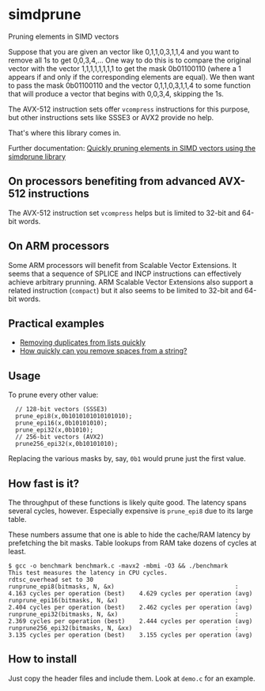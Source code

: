 # simdprune
Pruning elements in SIMD vectors

Suppose that you are given an vector like 0,1,1,0,3,1,1,4 and you want to remove
all 1s to get 0,0,3,4,... One way to do this is to compare the original vector
with the  vector  1,1,1,1,1,1,1,1 to get the mask 0b01100110 (where a 1 appears if and only if the corresponding elements are equal). We then want to
pass the mask 0b01100110 and the vector 0,1,1,0,3,1,1,4 to some function that
will produce a vector that begins with 0,0,3,4, skipping the 1s.


The AVX-512 instruction sets offer ``vcompress`` instructions for this purpose, but other
instructions sets like SSSE3 or AVX2 provide no help. 

That's where this library comes in.

Further documentation: [Quickly pruning elements in SIMD vectors using the simdprune library](http://lemire.me/blog/2017/04/25/quickly-pruning-elements-in-simd-vectors-using-the-simdprune-library/)

## On processors benefiting from advanced AVX-512 instructions

The AVX-512 instruction set ``vcompress`` helps but is limited to 32-bit and 64-bit words. 

## On ARM processors

Some ARM processors will benefit from Scalable Vector Extensions. It seems that a sequence of SPLICE and INCP instructions can effectively achieve arbitrary prunning. ARM Scalable Vector Extensions also support a related instruction (``compact``) but it also seems to be limited to 32-bit and 64-bit words. 

## Practical examples

- [Removing duplicates from lists quickly](http://lemire.me/blog/2017/04/10/removing-duplicates-from-lists-quickly/)
- [How quickly can you remove spaces from a string?](http://lemire.me/blog/2017/01/20/how-quickly-can-you-remove-spaces-from-a-string/)

## Usage

To prune every other value:

```
  // 128-bit vectors (SSSE3)
  prune_epi8(x,0b1010101010101010);
  prune_epi16(x,0b10101010);
  prune_epi32(x,0b1010);
  // 256-bit vectors (AVX2)
  prune256_epi32(x,0b10101010);
```
Replacing the various masks by, say, ``0b1`` would prune just the first value.

## How fast is it?

The throughput of these functions is likely quite good. The latency spans several cycles, however. Especially expensive is
``prune_epi8`` due to its large table.

These numbers assume that one is able to hide the cache/RAM latency by prefetching the bit masks. Table lookups from RAM
take dozens of cycles at least.

```
$ gcc -o benchmark benchmark.c -mavx2 -mbmi -O3 && ./benchmark
This test measures the latency in CPU cycles.
rdtsc_overhead set to 30
runprune_epi8(bitmasks, N, &x)                              	:  4.163 cycles per operation (best) 	4.629 cycles per operation (avg)
runprune_epi16(bitmasks, N, &x)                             	:  2.404 cycles per operation (best) 	2.462 cycles per operation (avg)
runprune_epi32(bitmasks, N, &x)                             	:  2.369 cycles per operation (best) 	2.444 cycles per operation (avg)
runprune256_epi32(bitmasks, N, &xx)                         	:  3.135 cycles per operation (best) 	3.155 cycles per operation (avg)
```

## How to install

Just copy the header files and include them.  Look at ``demo.c`` for an example.

